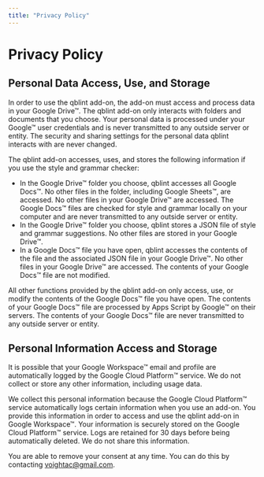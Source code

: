 ```yaml
---
title: "Privacy Policy"
---
```


# Privacy Policy

## Personal Data Access, Use, and Storage

In order to use the qblint add-on, the add-on must access and process data in your Google Drive™. The qblint add-on only interacts with folders and documents that you choose. Your personal data is processed under your Google™ user credentials and is never transmitted to any outside server or entity. The security and sharing settings for the personal data qblint interacts with are never changed.

The qblint add-on accesses, uses, and stores the following information if you use the style and grammar checker:
* In the Google Drive™ folder you choose, qblint accesses all Google Docs™. No other files in the folder, including Google Sheets™, are accessed. No other files in your Google Drive™ are accessed. The Google Docs™ files are checked for style and grammar locally on your computer and are never transmitted to any outside server or entity.
* In the Google Drive™ folder you choose, qblint stores a JSON file of style and grammar suggestions. No other files are stored in your Google Drive™.
* In a Google Docs™ file you have open, qblint accesses the contents of the file and the associated JSON file in your Google Drive™. No other files in your Google Drive™ are accessed. The contents of your Google Docs™ file are not modified.

All other functions provided by the qblint add-on only access, use, or modify the contents of the Google Docs™ file you have open. The contents of your Google Docs™ file are processed by Apps Script by Google™ on their servers. The contents of your Google Docs™ file are never transmitted to any outside server or entity.

## Personal Information Access and Storage

It is possible that your Google Workspace™ email and profile are automatically logged by the Google Cloud Platform™ service. We do not collect or store any other information, including usage data.

We collect this personal information because the Google Cloud Platform™ service automatically logs certain information when you use an add-on. You provide this information in order to access and use the qblint add-on in Google Workspace™. Your information is securely stored on the Google Cloud Platform™ service. Logs are retained for 30 days before being automatically deleted. We do not share this information.

You are able to remove your consent at any time. You can do this by contacting voightac@gmail.com.
